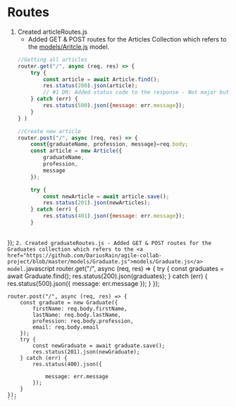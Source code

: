 # Routes 
<!-- When making changes to this directory write about it in here. -->
1. Created articleRoutes.js 
    - Added GET & POST routes for the Articles Collection which refers to the <a href="https://github.com/DariusRain/agile-collab-project/blob/master/models/Article.js">models/Aritcle.js</a> model.
    ```javascript
    //Getting all articles
    router.get("/", async (req, res) => {
        try {
            const article = await Article.find();
            res.status(200).json(article);
            // #1 DR: Added status code to the response - Not major but prefreable 
        } catch (err) {
            res.status(500).json({message: err.message});
        }
    } )

    //Create new article
    router.post("/", async (req, res) => {
        const{graduateName, profession, message}=req.body; 
        const article = new Article({
            graduateName,
            profession,
            message
        });

        try {
            const newArticle = await article.save();
            res.status(201).json(newArticles);
        } catch (err) {
            res.status(401).json({message: err.message});
        }
            
});
    ```
2. Created graduateRoutes.js
    - Added GET & POST routes for the Graduates collection which refers to the <a href="https://github.com/DariusRain/agile-collab-project/blob/master/models/Graduate.js">models/Graduate.js</a> model.
    ```javascript 
    router.get("/", async (req, res) => {
    try {
        const graduates = await Graduate.find();
        res.status(200).json(graduates);
    } catch (err) {
        res.status(500).json({
            message: err.message
        });
    }
    });


    router.post("/", async (req, res) => {
        const graduate = new Graduate({
            firstName: req.body.firstName,
            lastName: req.body.lastName,
            profession: req.body.profession,
            email: req.body.email
        });
        try {
            const newGraduate = await graduate.save();
            res.status(201).json(newGraduate);
        } catch (err) {
            res.status(400).json({

                message: err.message
            });
        }
    });
    ```